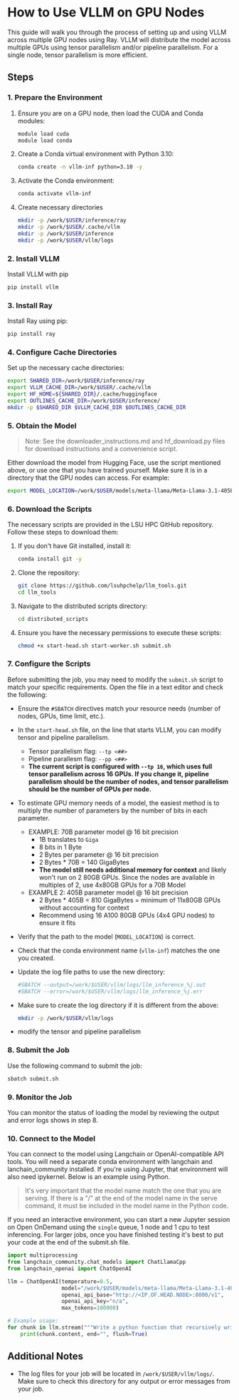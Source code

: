 # How to Use VLLM on GPU Nodes

This guide will walk you through the process of setting up and using VLLM across multiple GPU nodes using Ray. VLLM will distribute the model across multiple GPUs using tensor parallelism and/or pipeline parallelism. For a single node, tensor parallelism is more efficient. 

## Steps

### 1. Prepare the Environment

1. Ensure you are on a GPU node, then load the CUDA and Conda modules:
   ```bash
   module load cuda
   module load conda
   ```
2. Create a Conda virtual environment with Python 3.10:
   ```bash
   conda create -n vllm-inf python=3.10 -y
   ```
3. Activate the Conda environment:
   ```bash
   conda activate vllm-inf
   ```
4. Create necessary directories
   ```bash
   mkdir -p /work/$USER/inference/ray
   mkdir -p /work/$USER/.cache/vllm
   mkdir -p /work/$USER/inference
   mkdir -p /work/$USER/vllm/logs
   ```

### 2. Install VLLM

Install VLLM with pip
```bash
pip install vllm
```

### 3. Install Ray

Install Ray using pip:

```bash
pip install ray
```

### 4. Configure Cache Directories

Set up the necessary cache directories:

```bash
export SHARED_DIR=/work/$USER/inference/ray
export VLLM_CACHE_DIR=/work/$USER/.cache/vllm
export HF_HOME=${SHARED_DIR}/.cache/huggingface
export OUTLINES_CACHE_DIR=/work/$USER/inference/
mkdir -p $SHARED_DIR $VLLM_CACHE_DIR $OUTLINES_CACHE_DIR
```

### 5. Obtain the Model

> Note: See the downloader_instructions.md and hf_download.py files for download instructions and a convenience script.

Either download the model from Hugging Face, use the script mentioned above, or use one that you have trained yourself. Make sure it is in a directory that the GPU nodes can access. For example:

```bash
export MODEL_LOCATION=/work/$USER/models/meta-llama/Meta-Llama-3.1-405B-Instruct
```

### 6. Download the Scripts

The necessary scripts are provided in the LSU HPC GitHub repository. Follow these steps to download them:

1. If you don't have Git installed, install it:

   ```bash
   conda install git -y
   ```

2. Clone the repository:

   ```bash
   git clone https://github.com/lsuhpchelp/llm_tools.git
   cd llm_tools
   ```

3. Navigate to the distributed scripts directory:

   ```bash
   cd distributed_scripts
   ```

4. Ensure you have the necessary permissions to execute these scripts:
   ```bash
   chmod +x start-head.sh start-worker.sh submit.sh
   ```

### 7. Configure the Scripts

Before submitting the job, you may need to modify the `submit.sh` script to match your specific requirements. Open the file in a text editor and check the following:

- Ensure the `#SBATCH` directives match your resource needs (number of nodes, GPUs, time limit, etc.).
- In the `start-head.sh` file, on the line that starts VLLM, you can modify tensor and pipeline parallelism.
  - Tensor parallelism flag: `--tp <##>`
  - Pipeline parallesm flag: `--pp <##>`
  - **The current script is configured with `--tp 16`, which uses full tensor parallelism across 16 GPUs. If you change it, pipeline parallelism should be the number of nodes, and tensor parallelism should be the number of GPUs per node.**
- To estimate GPU memory needs of a model, the easiest method is to multiply the number of parameters by the number of bits in each parameter.
  - EXAMPLE: 70B parameter model @ 16 bit precision
    - 1B translates to `Giga`
    - 8 bits in 1 Byte
    - 2 Bytes per parameter @ 16 bit precision
    - 2 Bytes \* 70B = 140 GigaBytes
    - **The model still needs additional memory for context** and likely won't run on 2 80GB GPUs. Since the nodes are available in multiples of 2, use 4x80GB GPUs for a 70B Model
  - EXAMPLE 2: 405B parameter model @ 16 bit precision
    - 2 Bytes \* 405B = 810 GigaBytes = minimum of 11x80GB GPUs without accounting for context
    - Recommend using 16 A100 80GB GPUs (4x4 GPU nodes) to ensure it fits

- Verify that the path to the model (`MODEL_LOCATION`) is correct.
- Check that the conda environment name (`vllm-inf`) matches the one you created.
- Update the log file paths to use the new directory:
  ```bash
  #SBATCH --output=/work/$USER/vllm/logs/llm_inference_%j.out
  #SBATCH --error=/work/$USER/vllm/logs/llm_inference_%j.err
  ```
- Make sure to create the log directory if it is different from the above:
  ```bash
  mkdir -p /work/$USER/vllm/logs
  ```
- modify the tensor and pipeline parallelism

### 8. Submit the Job

Use the following command to submit the job:

```bash
sbatch submit.sh
```

### 9. Monitor the Job

You can monitor the status of loading the model by reviewing the output and error logs shows in step 8.

### 10. Connect to the Model

You can connect to the model using Langchain or OpenAI-compatible API tools. You will need a separate conda environment with langchain and lanchain_community installed. If you're using Jupyter, that environment will also need ipykernel. Below is an example using Python.

> It's very important that the model name match the one that you are serving. If there is a "/" at the end of the model name in the serve command, it must be included in the model name in the Python code.

If you need an interactive environment, you can start a new Jupyter session on Open OnDemand using the `single` queue, 1 node and 1 cpu to test inferencing. For larger jobs, once you have finished testing it's best to put your code at the end of the submit.sh file.

```python
import multiprocessing
from langchain_community.chat_models import ChatLlamaCpp
from langchain_openai import ChatOpenAI

llm = ChatOpenAI(temperature=0.5,
                 model="/work/$USER/models/meta-llama/Meta-Llama-3.1-405B-Instruct",
                 openai_api_base="http://<IP.OF.HEAD.NODE>:8000/v1",
                 openai_api_key="n/a",
                 max_tokens=100000)

# Example usage:
for chunk in llm.stream("""Write a python function that recursively writes new python functions."""):
    print(chunk.content, end="", flush=True)
```

## Additional Notes

- The log files for your job will be located in `/work/$USER/vllm/logs/`. Make sure to check this directory for any output or error messages from your job.
